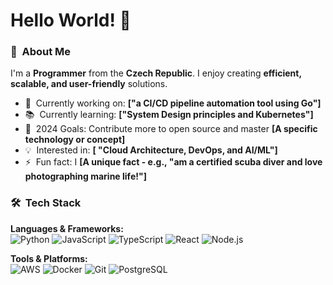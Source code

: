 # Hello World! 👋

### 💫 &nbsp;About Me

I'm a **Programmer** from the **Czech Republic**. I enjoy creating **efficient, scalable, and user-friendly** solutions.

- 🚀 &nbsp;Currently working on: **["a CI/CD pipeline automation tool using Go"]**
- 📚 &nbsp;Currently learning: **["System Design principles and Kubernetes"]**
- 🎯 &nbsp;2024 Goals: Contribute more to open source and master **[A specific technology or concept]**
- 💡 &nbsp;Interested in: **[ "Cloud Architecture, DevOps, and AI/ML"]**
- ⚡ &nbsp;Fun fact: I **[A unique fact - e.g., "am a certified scuba diver and love photographing marine life!"]**

### 🛠️ &nbsp;Tech Stack

**Languages & Frameworks:**  
![Python](https://img.shields.io/badge/Python-3776AB?style=for-the-badge&logo=python&logoColor=white)
![JavaScript](https://img.shields.io/badge/JavaScript-F7DF1E?style=for-the-badge&logo=javascript&logoColor=black)
![TypeScript](https://img.shields.io/badge/TypeScript-007ACC?style=for-the-badge&logo=typescript&logoColor=white)
![React](https://img.shields.io/badge/React-20232A?style=for-the-badge&logo=react&logoColor=61DAFB)
![Node.js](https://img.shields.io/badge/Node.js-339933?style=for-the-badge&logo=nodedotjs&logoColor=white)

**Tools & Platforms:**  
![AWS](https://img.shields.io/badge/AWS-%23FF9900.svg?style=for-the-badge&logo=amazon-aws&logoColor=white)
![Docker](https://img.shields.io/badge/Docker-2496ED?style=for-the-badge&logo=docker&logoColor=white)
![Git](https://img.shields.io/badge/Git-F05032?style=for-the-badge&logo=git&logoColor=white)
![PostgreSQL](https://img.shields.io/badge/PostgreSQL-316192?style=for-the-badge&logo=postgresql&logoColor=white)
